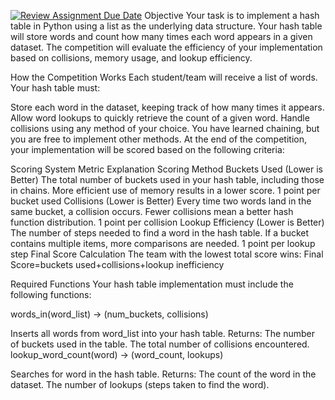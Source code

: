 [![Review Assignment Due Date](https://classroom.github.com/assets/deadline-readme-button-22041afd0340ce965d47ae6ef1cefeee28c7c493a6346c4f15d667ab976d596c.svg)](https://classroom.github.com/a/2Fvl11oK)
Objective
Your task is to implement a hash table in Python using a list as the underlying data structure. Your hash table will store words and count how many times each word appears in a given dataset. The competition will evaluate the efficiency of your implementation based on collisions, memory usage, and lookup efficiency.

How the Competition Works
Each student/team will receive a list of words. Your hash table must:

Store each word in the dataset, keeping track of how many times it appears.
Allow word lookups to quickly retrieve the count of a given word.
Handle collisions using any method of your choice.
You have learned chaining, but you are free to implement other methods.
At the end of the competition, your implementation will be scored based on the following criteria:

Scoring System
Metric	Explanation	Scoring Method
Buckets Used (Lower is Better)	The total number of buckets used in your hash table, including those in chains. More efficient use of memory results in a lower score.	1 point per bucket used
Collisions (Lower is Better)	Every time two words land in the same bucket, a collision occurs. Fewer collisions mean a better hash function distribution.	1 point per collision
Lookup Efficiency (Lower is Better)	The number of steps needed to find a word in the hash table. If a bucket contains multiple items, more comparisons are needed.	1 point per lookup step
Final Score Calculation
The team with the lowest total score wins:
Final Score=buckets used+collisions+lookup inefficiency

Required Functions
Your hash table implementation must include the following functions:

words_in(word_list) -> (num_buckets, collisions)

Inserts all words from word_list into your hash table.
Returns:
The number of buckets used in the table.
The total number of collisions encountered.
lookup_word_count(word) -> (word_count, lookups)

Searches for word in the hash table.
Returns:
The count of the word in the dataset.
The number of lookups (steps taken to find the word).
